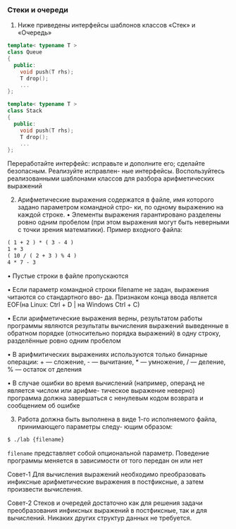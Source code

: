 ### Стеки и очереди
1. Ниже приведены интерфейсы шаблонов классов «Стек» и «Очередь»
```cpp
template< typename T >
class Queue
{
  public:
    void push(T rhs);
    T drop();
    ...
};

template< typename T >
class Stack
{
  public:
    void push(T rhs);
    T drop();
    ...
};
```
Переработайте интерфейс: исправьте и дополните его; сделайте безопасным. Реализуйте исправлен-
ные интерфейсы. Воспользуйтесь реализованными шаблонами классов для разбора арифметических
выражений

2. Арифметические выражения содержатся в файле, имя которого задано параметром командной стро-
ки, по одному выражению на каждой строке.
• Элементы выражения гарантировано разделены ровно одним пробелом (при этом выражения
могут быть неверными с точки зрения математики). Пример входного файла:
```txt
( 1 + 2 ) * ( 3 - 4 )
1 + 3
( 10 / ( 2 + 3 ) % 4 )
4 * 7 - 3
```
• Пустые строки в файле пропускаются

• Если параметр командной строки filename не задан, выражения читаются со стандартного вво-
да. Признаком конца ввода является EOF(на Linux: Ctrl + D | на Windows Ctrl + C)

• Если арифметические выражения верны, результатом работы программы являются результаты
вычисления выражений выведенные в обратном порядке (относительно порядка выражений) в
одну строку, разделённые ровно одним пробелом

• В арифмитических выражениях используются только бинарные операции: + — сложение, - —
вычитание, * — умножение, / — деление, % — остаток от деления

• В случае ошибки во время вычислений (например, операнд не является числом или арифме-
тическое выражение неверно) программа должна завершаться с ненулевым кодом возврата и
сообщением об ошибке

3. Работа должна быть выполнена в виде 1-го исполняемого файла, принимающего параметры следу-
ющим образом:
```bash
$ ./lab {filename}
```
```filename``` представляет собой опциональной параметр. Поведение программы меняется в зависимости
от того передан он или нет

Совет-1 Для вычисления выражений необходимо преобразовать инфиксные арифметические выражения в
постфиксные, а затем произвести вычисления.

Совет-2 Стеков и очередей достаточно как для решения задачи преобразования инфиксных выражений в
постфиксные, так и для вычислений. Никаких других структур данных не требуется.
